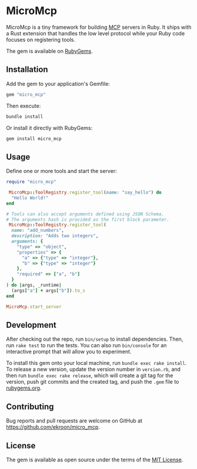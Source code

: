 # MicroMcp

MicroMcp is a tiny framework for building [MCP](https://github.com/openai/AIAPI-Protocol) servers in Ruby.  It ships with a Rust extension that handles the low level protocol while your Ruby code focuses on registering tools.

The gem is available on [RubyGems](https://rubygems.org/gems/micro_mcp).

## Installation

Add the gem to your application's Gemfile:

```ruby
gem "micro_mcp"
```

Then execute:

```bash
bundle install
```

Or install it directly with RubyGems:

```bash
gem install micro_mcp
```

## Usage

Define one or more tools and start the server:

```ruby
require "micro_mcp"

 MicroMcp::ToolRegistry.register_tool(name: "say_hello") do
  "Hello World!"
end

# Tools can also accept arguments defined using JSON Schema.
# The arguments hash is provided as the first block parameter.
 MicroMcp::ToolRegistry.register_tool(
  name: "add_numbers",
  description: "Adds two integers",
  arguments: {
    "type" => "object",
    "properties" => {
      "a" => {"type" => "integer"},
      "b" => {"type" => "integer"}
    },
    "required" => ["a", "b"]
  }
) do |args, _runtime|
  (args["a"] + args["b"]).to_s
end

MicroMcp.start_server
```

## Development

After checking out the repo, run `bin/setup` to install dependencies. Then, run `rake test` to run the tests. You can also run `bin/console` for an interactive prompt that will allow you to experiment.

To install this gem onto your local machine, run `bundle exec rake install`. To release a new version, update the version number in `version.rb`, and then run `bundle exec rake release`, which will create a git tag for the version, push git commits and the created tag, and push the `.gem` file to [rubygems.org](https://rubygems.org).

## Contributing

Bug reports and pull requests are welcome on GitHub at https://github.com/ekroon/micro_mcp.

## License

The gem is available as open source under the terms of the [MIT License](https://opensource.org/licenses/MIT).
